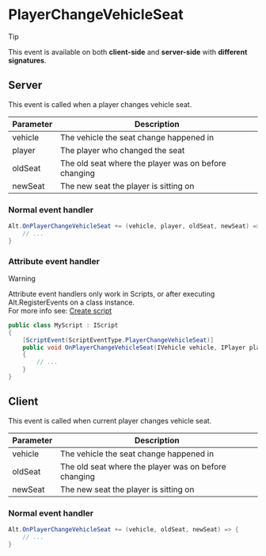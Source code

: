# PlayerChangeVehicleSeat

> [!TIP]
> This event is available on both **client-side** and **server-side** with **different signatures**.<br>

## Server

This event is called when a player changes vehicle seat.

| Parameter     | Description                                          |
| ------------- | ---------------------------------------------------- |
| vehicle       | The vehicle the seat change happened in              |
| player        | The player who changed the seat                      |
| oldSeat       | The old seat where the player was on before changing |
| newSeat       | The new seat the player is sitting on                |

### Normal event handler

```csharp
Alt.OnPlayerChangeVehicleSeat += (vehicle, player, oldSeat, newSeat) => {
    // ...
}
```

### Attribute event handler

> [!WARNING]
> Attribute event handlers only work in Scripts, or after executing Alt.RegisterEvents on a class instance.<br>
> For more info see: [Create script](../../getting-started/create-script.md)

```csharp
public class MyScript : IScript
{
    [ScriptEvent(ScriptEventType.PlayerChangeVehicleSeat)]
    public void OnPlayerChangeVehicleSeat(IVehicle vehicle, IPlayer player, byte oldSeat, byte newSeat)
    {
        // ...
    }
}
```


## Client


This event is called when current player changes vehicle seat.

| Parameter     | Description                                          |
| ------------- | ---------------------------------------------------- |
| vehicle       | The vehicle the seat change happened in              |
| oldSeat       | The old seat where the player was on before changing |
| newSeat       | The new seat the player is sitting on                |


### Normal event handler

```csharp
Alt.OnPlayerChangeVehicleSeat += (vehicle, oldSeat, newSeat) => {
    // ...
}
```